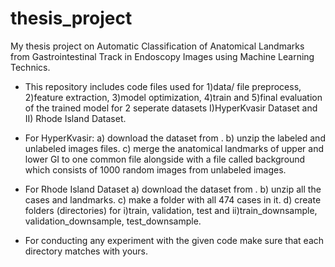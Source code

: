 # thesis_project
My thesis project on Automatic Classification of Anatomical Landmarks from Gastrointestinal Track in Endoscopy Images using Machine Learning Technics.

- This repository includes code files used for 1)data/ file preprocess, 2)feature extraction, 3)model optimization, 4)train and 5)final evaluation of the trained model for 2 seperate datasets I)HyperKvasir Dataset and II) Rhode Island Dataset.
- For HyperKvasir:
a) download the dataset from .
b) unzip the labeled and unlabeled images files.
c) merge the anatomical landmarks of upper and lower GI to one common file alongside with a file called background which consists of 1000 random images from unlabeled images.

- For Rhode Island Dataset
a) download the dataset from .
b) unzip all the cases and landmarks.
c) make a folder with all 474 cases in it.
d) create folders (directories) for i)train, validation, test and ii)train_downsample, validation_downsample, test_downsample.

- For conducting any experiment with the given code make sure that each directory matches with yours. 
